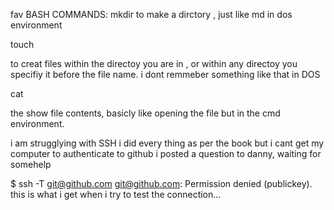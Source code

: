 fav BASH COMMANDS:
mkdir
to make a dirctory , just like md in dos environment

touch

to creat files within the directoy you are in , or within any directoy you specifiy it before the file name. i dont remmeber something like that in DOS

cat

the show file contents, basicly like opening the file but in the cmd environment.

i am strugglying with SSH i did every thing as per the book but i cant get my computer to authenticate to github
i posted a question to danny, waiting for somehelp

$ ssh -T git@github.com
git@github.com: Permission denied (publickey). this is what i get when i try to test the connection...


